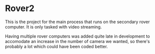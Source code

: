 # Rover2

This is the project for the main process that runs on the secondary rover computer. It is only tasked with video streaming.

Having multiple rover computers was added quite late in development to accomodate an increase in the number of camera we wanted, so there's probably a lot which could have been coded better.
